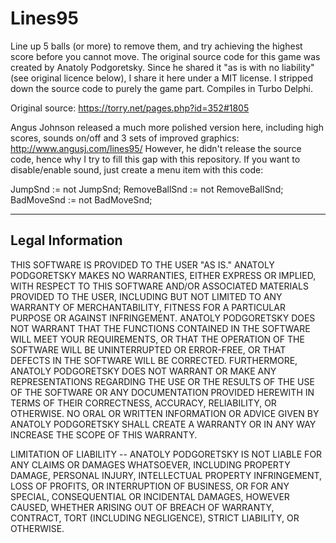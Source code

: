 # Lines95
Line up 5 balls (or more) to remove them, and try achieving the highest score before you cannot move. The original source code for this game was created by Anatoly Podgoretsky. Since he shared it "as is with no liability" (see original licence below), I share it here under a MIT license. I stripped down the source code to purely the game part. Compiles in Turbo Delphi.

Original source: https://torry.net/pages.php?id=352#1805

Angus Johnson released a much more polished version here, including high scores, sounds on/off and 3 sets of improved graphics:
http://www.angusj.com/lines95/
However, he didn't release the source code, hence why I try to fill this gap with this repository. If you want to disable/enable sound, just create a menu item with this code:
  
  JumpSnd := not JumpSnd;
  RemoveBallSnd := not RemoveBallSnd;
  BadMoveSnd := not BadMoveSnd;

-----------------
Legal Information
-----------------

THIS SOFTWARE IS PROVIDED TO THE USER "AS IS."
ANATOLY PODGORETSKY MAKES NO WARRANTIES, EITHER EXPRESS OR IMPLIED,
WITH RESPECT TO THIS SOFTWARE AND/OR ASSOCIATED MATERIALS PROVIDED TO
THE USER, INCLUDING BUT NOT LIMITED TO ANY WARRANTY OF MERCHANTABILITY,
FITNESS FOR A PARTICULAR PURPOSE OR AGAINST INFRINGEMENT.
ANATOLY PODGORETSKY DOES NOT WARRANT THAT THE FUNCTIONS
CONTAINED IN THE SOFTWARE WILL MEET YOUR REQUIREMENTS, OR THAT THE
OPERATION OF THE SOFTWARE WILL BE UNINTERRUPTED OR ERROR-FREE, OR THAT
DEFECTS IN THE SOFTWARE WILL BE CORRECTED.
FURTHERMORE, ANATOLY PODGORETSKY DOES NOT WARRANT OR MAKE ANY REPRESENTATIONS
REGARDING THE USE OR THE RESULTS OF THE USE OF THE SOFTWARE OR ANY
DOCUMENTATION PROVIDED HEREWITH IN TERMS OF THEIR CORRECTNESS, ACCURACY,
RELIABILITY, OR OTHERWISE.  NO ORAL OR WRITTEN INFORMATION OR ADVICE
GIVEN BY ANATOLY PODGORETSKY SHALL CREATE A WARRANTY OR IN ANY WAY
INCREASE THE SCOPE OF THIS WARRANTY.

LIMITATION OF LIABILITY -- ANATOLY PODGORETSKY IS NOT LIABLE FOR ANY
CLAIMS OR DAMAGES WHATSOEVER, INCLUDING PROPERTY DAMAGE, PERSONAL INJURY,
INTELLECTUAL PROPERTY INFRINGEMENT, LOSS OF PROFITS, OR INTERRUPTION OF
BUSINESS, OR FOR ANY SPECIAL, CONSEQUENTIAL OR INCIDENTAL DAMAGES, HOWEVER
CAUSED, WHETHER ARISING OUT OF BREACH OF WARRANTY, CONTRACT, TORT
(INCLUDING NEGLIGENCE), STRICT LIABILITY, OR OTHERWISE.
